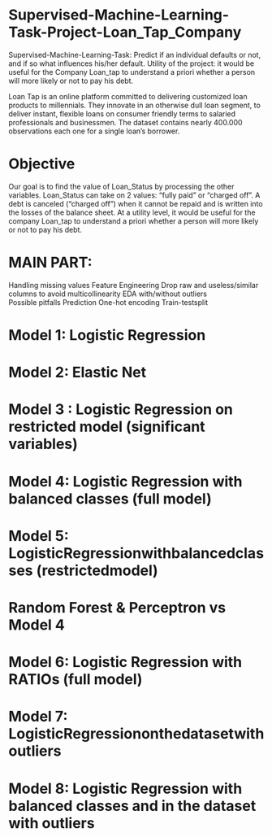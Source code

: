 # Supervised-Machine-Learning-Task-Project-Loan_Tap_Company
Supervised-Machine-Learning-Task: Predict if an individual defaults or not, and if so what influences his/her default. Utility of the project: it would be useful  for the Company Loan_tap to understand a priori whether a person will more likely or not to pay  his debt.

Loan Tap is an online platform committed to delivering customized loan products to millennials.
They innovate in an otherwise dull loan segment, to deliver instant, flexible loans on consumer
friendly terms to salaried professionals and businessmen. The dataset contains nearly 400.000
observations each one for a single loan’s borrower.

# Objective
Our goal is to find the value of Loan_Status by processing the other variables. Loan_Status can
take on 2 values: “fully paid” or “charged off”. A debt is canceled (“charged off”) when it cannot
be repaid and is written into the losses of the balance sheet. At a utility level, it would be useful
for the company Loan_tap to understand a priori whether a person will more likely or not to pay
his debt.


# MAIN PART: 
Handling missing values
Feature Engineering
Drop raw and useless/similar columns to avoid multicollinearity
EDA with/without outliers  
Possible pitfalls
Prediction
One-hot encoding
Train-testsplit

# Model 1: Logistic Regression 
# Model 2: Elastic Net 
# Model 3 : Logistic Regression on restricted model (significant variables)
# Model 4: Logistic Regression with balanced classes (full model)
# Model 5: LogisticRegressionwithbalancedclasses (restrictedmodel)
# Random Forest & Perceptron vs Model 4
# Model 6: Logistic Regression with RATIOs (full model)
# Model 7: LogisticRegressiononthedatasetwithoutliers
# Model 8: Logistic Regression with balanced classes and in the dataset with outliers





 
